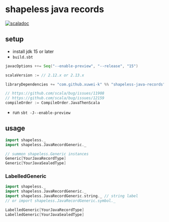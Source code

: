 # shapeless java records

[![scaladoc](https://javadoc-badge.appspot.com/com.github.xuwei-k/shapeless-java-records_2.13.svg?label=scaladoc)](https://javadoc-badge.appspot.com/com.github.xuwei-k/shapeless-java-records_2.13/shapeless/JavaRecordGeneric.html?javadocio=true)

## setup

- install jdk 15 or later
- `build.sbt`

```scala
javacOptions ++= Seq("--enable-preview", "--release", "15")

scalaVersion := // 2.12.x or 2.13.x

libraryDependencies += "com.github.xuwei-k" %% "shapeless-java-records" % "latest version"

// https://github.com/scala/bug/issues/11908
// https://github.com/scala/bug/issues/12159
compileOrder := CompileOrder.JavaThenScala
```

- run `sbt -J--enable-preview`


## usage

```scala
import shapeless._
import shapeless.JavaRecordGeneric._

// summon shapeless.Generic instances
Generic[YourJavaRecordType]
Generic[YourJavaSealedType]
```

### LabelledGeneric

```scala
import shapeless._
import shapeless.JavaRecordGeneric._
import shapeless.JavaRecordGeneric.string._ // string label
// or import shapeless.JavaRecordGeneric.symbol._

LabelledGeneric[YourJavaRecordType]
LabelledGeneric[YourJavaSealedType]
```
